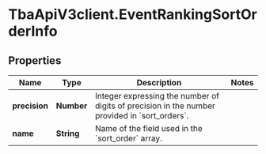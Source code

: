 # TbaApiV3client.EventRankingSortOrderInfo

## Properties

Name | Type | Description | Notes
------------ | ------------- | ------------- | -------------
**precision** | **Number** | Integer expressing the number of digits of precision in the number provided in &#x60;sort_orders&#x60;. | 
**name** | **String** | Name of the field used in the &#x60;sort_order&#x60; array. | 



